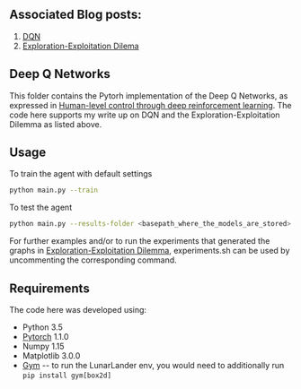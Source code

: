 ## Associated Blog posts:
1. [DQN](https://medium.com/@saasha/rl-series-2-dqn-e739eb3ab1d1)
2. [Exploration-Exploitation Dilema](https://medium.com/@saasha/rl-series-3-to-explore-or-not-to-explore-1ff88e4bf5af)

## Deep Q Networks

This folder contains the Pytorh implementation of the Deep Q Networks, as expressed in [Human-level control through deep reinforcement learning](https://storage.googleapis.com/deepmind-media/dqn/DQNNaturePaper.pdf). The code here supports my write up on DQN and the Exploration-Exploitation Dilemma as listed above.

## Usage
To train the agent with default settings
```sh
python main.py --train
```

To test the agent
```sh
python main.py --results-folder <basepath_where_the_models_are_stored>
```

For further examples and/or to run the experiments that generated the graphs in [Exploration-Exploitation Dilemma](https://medium.com/@saasha/rl-series-3-to-explore-or-not-to-explore-1ff88e4bf5af), experiments.sh can be used by uncommenting the corresponding command.

## Requirements
The code here was developed using:
* Python 3.5
* [Pytorch](https://pytorch.org/get-started/locally/) 1.1.0
* Numpy 1.15
* Matplotlib 3.0.0
* [Gym](https://github.com/openai/gym) -- to run the LunarLander env, you would need to additionally run ```pip install gym[box2d]```

